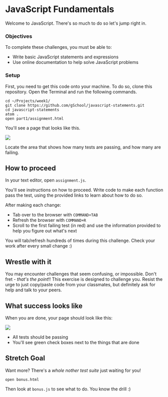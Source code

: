 # JavaScript Fundamentals

Welcome to JavaScript. There's so much to do so let's jump right in.

### Objectives

To complete these challenges, you must be able to:

- Write basic JavaScript statements and expressions
- Use online documentation to help solve JavaScript problems

### Setup

First, you need to get this code onto your machine. To do so, clone this repository. Open the Terminal and run the following commands.

```shell
cd ~/Projects/week1/
git clone https://github.com/gSchool/javascript-statements.git
cd javascript-statements
atom .
open part1/assignment.html
```

You'll see a page that looks like this.

![](https://students-gschool-production.s3.amazonaws.com/uploads/asset/file/103/javascript-statements-passing-failing.png)

Locate the area that shows how many tests are passing, and how many are failing.

## How to proceed

In your text editor, open `assignment.js`.

You'll see instructions on how to proceed.  Write code to make each function pass the test, using the provided links to learn about how to do so.

After making each change:

- Tab over to the browser with `COMMAND+TAB`
- Refresh the browser with `COMMAND+R`
- Scroll to the first failing test (in red) and use the information provided to help you figure out what's next

You will tab/refresh hundreds of times during this challenge.  Check your work after every small change :)

## Wrestle with it

You may encounter challenges that seem confusing, or impossible.  Don't fret - _that's the point_!!  This exercise is designed to challenge you.  Resist the urge to just copy/paste code from your classmates, but definitely ask for help and talk to your peers.

## What success looks like

When you are done, your page should look like this:

![](https://students-gschool-production.s3.amazonaws.com/uploads/asset/file/104/javascript-statements-passing.png)

- All tests should be passing
- You'll see green check boxes next to the things that are done

## Stretch Goal

Want more?  There's a _whole nother test suite_ just waiting for you!

```
open bonus.html
```

Then look at `bonus.js` to see what to do.  You know the drill :)

